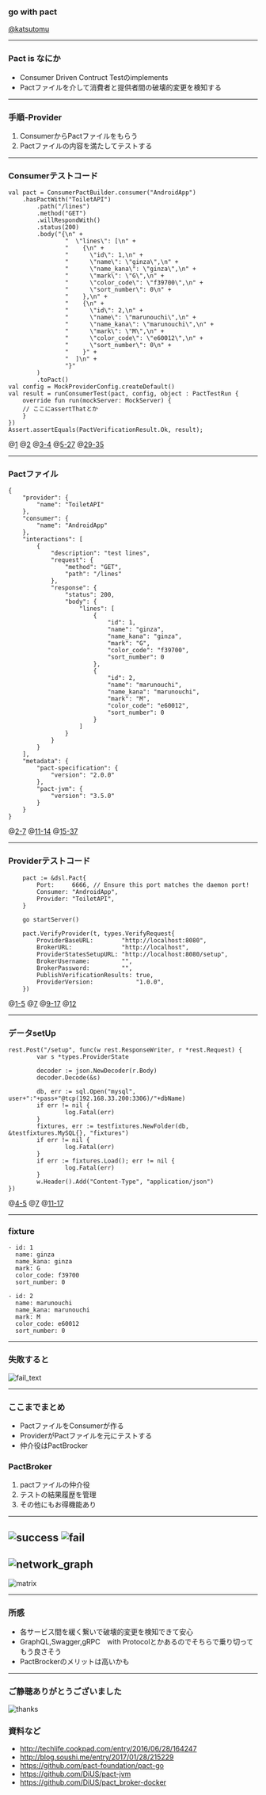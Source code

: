 ### go with pact

[@katsutomu](https://github.com/katsutomu)

---

### Pact is なにか
- Consumer Driven Contruct Testのimplements
- Pactファイルを介して消費者と提供者間の破壊的変更を検知する

---


### 手順-Provider

1. ConsumerからPactファイルをもらう
2. Pactファイルの内容を満たしてテストする

---


### Consumerテストコード
```
val pact = ConsumerPactBuilder.consumer("AndroidApp")
	.hasPactWith("ToiletAPI")
        .path("/lines")
        .method("GET")
        .willRespondWith()
        .status(200)
        .body("{\n" +
                "  \"lines\": [\n" +
                "    {\n" +
                "      \"id\": 1,\n" +
                "      \"name\": \"ginza\",\n" +
                "      \"name_kana\": \"ginza\",\n" +
                "      \"mark\": \"G\",\n" +
                "      \"color_code\": \"f39700\",\n" +
                "      \"sort_number\": 0\n" +
                "    },\n" +
                "    {\n" +
                "      \"id\": 2,\n" +
                "      \"name\": \"marunouchi\",\n" +
                "      \"name_kana\": \"marunouchi\",\n" +
                "      \"mark\": \"M\",\n" +
                "      \"color_code\": \"e60012\",\n" +
                "      \"sort_number\": 0\n" +
                "    }" +
                "  ]\n" +
                "}"
        )
        .toPact()
val config = MockProviderConfig.createDefault()
val result = runConsumerTest(pact, config, object : PactTestRun {
    override fun run(mockServer: MockServer) {
	// ここにassertThatとか
    }
})
Assert.assertEquals(PactVerificationResult.Ok, result);
```
@[1](自分の名前を指定)
@[2](対象のProviderを指定)
@[3-4](エンドポイントとHttpメソッドを指定)
@[5-27](期待するレスポンスを指定)
@[29-35](テストを実行)

---

### Pactファイル

```
{
    "provider": {
        "name": "ToiletAPI"
    },
    "consumer": {
        "name": "AndroidApp"
    },
    "interactions": [
        {
            "description": "test lines",
            "request": {
                "method": "GET",
                "path": "/lines"
            },
            "response": {
                "status": 200,
                "body": {
                    "lines": [
                        {
                            "id": 1,
                            "name": "ginza",
                            "name_kana": "ginza",
                            "mark": "G",
                            "color_code": "f39700",
                            "sort_number": 0
                        },
                        {
                            "id": 2,
                            "name": "marunouchi",
                            "name_kana": "marunouchi",
                            "mark": "M",
                            "color_code": "e60012",
                            "sort_number": 0
                        }
                    ]
                }
            }
        }
    ],
    "metadata": {
        "pact-specification": {
            "version": "2.0.0"
        },
        "pact-jvm": {
            "version": "3.5.0"
        }
    }
}
```
@[2-7](ConsumerとProviderの名前)
@[11-14](エンドポイントとHttpメソッド)
@[15-37](期待するレスポンス)

---

### Providerテストコード
```
	pact := &dsl.Pact{
		Port:     6666, // Ensure this port matches the daemon port!
		Consumer: "AndroidApp",
		Provider: "ToiletAPI",
	}

	go startServer()

	pact.VerifyProvider(t, types.VerifyRequest{
		ProviderBaseURL:        "http://localhost:8080",
		BrokerURL:              "http://localhost",
		ProviderStatesSetupURL: "http://localhost:8080/setup",
		BrokerUsername:         "",
		BrokerPassword:         "",
		PublishVerificationResults: true,
		ProviderVersion:            "1.0.0",
	})

```
@[1-5](Pact　deamonに接続)
@[7](テスト対象のAPIを起動)
@[9-17](テストを実行)
@[12](/setUpにリクエストがきてデータを入れ替える)

---

### データsetUp
```
rest.Post("/setup", func(w rest.ResponseWriter, r *rest.Request) {
        var s *types.ProviderState

        decoder := json.NewDecoder(r.Body)
        decoder.Decode(&s)

        db, err := sql.Open("mysql", user+":"+pass+"@tcp(192.168.33.200:3306)/"+dbName)
        if err != nil {
                log.Fatal(err)
        }
        fixtures, err := testfixtures.NewFolder(db, &testfixtures.MySQL{}, "fixtures")
        if err != nil {
                log.Fatal(err)
        }
        if err := fixtures.Load(); err != nil {
                log.Fatal(err)
        }
        w.Header().Add("Content-Type", "application/json")
})
```
@[4-5](リクエストボディにComsumer名や状態が入っている)
@[7](テスト対象のAPIを起動)
@[11-17](Consumerごとにfixtureを入れ替えられる)

---

### fixture
```
- id: 1
  name: ginza
  name_kana: ginza
  mark: G
  color_code: f39700
  sort_number: 0

- id: 2
  name: marunouchi
  name_kana: marunouchi
  mark: M
  color_code: e60012
  sort_number: 0
```
---

### 失敗すると
![fail_text](assets/fail_text.png)

---


### ここまでまとめ
- PactファイルをConsumerが作る
- ProviderがPactファイルを元にテストする
- 仲介役はPactBrocker


### PactBroker
1. pactファイルの仲介役
2. テストの結果履歴を管理
3. その他にもお得機能あり

---
![success](assets/success.png)
![fail](assets/fail.png)
---
![network_graph](assets/network_graph.png)
---
![matrix](assets/matrix.png)

---
### 所感
- 各サービス間を緩く繋いで破壊的変更を検知できて安心
- GraphQL,Swagger,gRPC　with Protocolとかあるのでそちらで乗り切ってもう良さそう
- PactBrockerのメリットは高いかも

---
### ご静聴ありがとうございました

![thanks](https://3.bp.blogspot.com/-aAyr3nkPJjM/V4SA-MMnpZI/AAAAAAAA8PI/qIYC7KscDR4m-NNjCii6Ovko1ltHgZPwgCLcB/s800/job_ojigi_koumuin.png
)

### 資料など
- http://techlife.cookpad.com/entry/2016/06/28/164247
- http://blog.soushi.me/entry/2017/01/28/215229
- https://github.com/pact-foundation/pact-go
- https://github.com/DiUS/pact-jvm
- https://github.com/DiUS/pact_broker-docker
